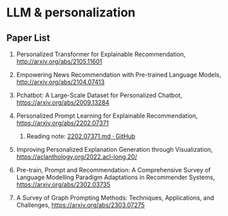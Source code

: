 # LLM & personalization

## Paper List

1. Personalized Transformer for Explainable Recommendation, http://arxiv.org/abs/2105.11601

2. Empowering News Recommendation with Pre-trained Language Models, http://arxiv.org/abs/2104.07413

3. Pchatbot: A Large-Scale Dataset for Personalized Chatbot, https://arxiv.org/abs/2009.13284

4. Personalized Prompt Learning for Explainable Recommendation, https://arxiv.org/abs/2202.07371
   
   1. Reading note: [2202.07371.md · GitHub](https://gist.github.com/TheaperDeng/720f9f9283de6d003fda63a17aef1cf8)

5. Improving Personalized Explanation Generation through Visualization, https://aclanthology.org/2022.acl-long.20/

6. Pre-train, Prompt and Recommendation: A Comprehensive Survey of Language
   Modelling Paradigm Adaptations in Recommender Systems, https://arxiv.org/abs/2302.03735

7. A Survey of Graph Prompting Methods: Techniques, Applications, and Challenges, https://arxiv.org/abs/2303.07275
